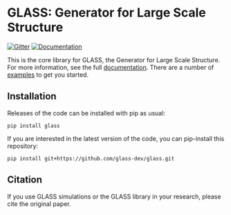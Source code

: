 
**GLASS**: Generator for Large Scale Structure
==============================================

[![Gitter](https://badges.gitter.im/glass-dev/glass.svg)](https://gitter.im/glass-dev/glass)
[![Documentation](https://readthedocs.org/projects/glass/badge/?version=latest)](https://glass.readthedocs.io/en/latest/)

This is the core library for GLASS, the Generator for Large Scale Structure.
For more information, see the full [documentation].  There are a number of
[examples] to get you started.


Installation
------------

Releases of the code can be installed with pip as usual:

    pip install glass

If you are interested in the latest version of the code, you can pip-install
this repository:

    pip install git+https://github.com/glass-dev/glass.git


Citation
--------

If you use GLASS simulations or the GLASS library in your research, please cite
the original paper.


[documentation]: https://glass.readthedocs.io/
[examples]: https://glass.readthedocs.io/projects/examples/
[glass-camb]: https://github.com/glass-dev/glass-camb/
